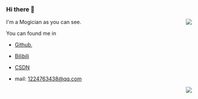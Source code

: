 ### Hi there 👋

<img align="right" src="https://github-readme-stats.vercel.app/api?username=Concyclics&show_icons=true&theme=tokyonight" />



I'm a Mogician as you can see.

You can found me in 

- [Github](https://github.com/Concyclics), 

- [Bilibili](https://space.bilibili.com/8271556)

- [CSDN](https://blog.csdn.net/qq_21008741)

- mail: 1224763438@qq.com

<img align="right" src="https://github-readme-stats.vercel.app/api/top-langs/?username=Concyclics&layout=compact&theme=tokyonight" />

<!--[![Anurag's github stats](https://github-readme-stats.vercel.app/api?username=Concyclics&show_icons=true&theme=tokyonight)](https://github.com/Concyclics/github-readme-stats)-->

<!--<img align="right" src="https://github-readme-stats.vercel.app/api/top-langs/?username=Concyclics&layout=compact&theme=tokyonight" />-->

<!--[![Top Langs](https://github-readme-stats.vercel.app/api/top-langs/?username=Concyclics&layout=compact&theme=tokyonight)](https://github.com/Concyclics/github-readme-stats)-->

<!--
**Concyclics/Concyclics** is a ✨ _special_ ✨ repository because its `README.md` (this file) appears on your GitHub profile.

Here are some ideas to get you started:

- 🔭 I’m currently working on ...
- 🌱 I’m currently learning ...
- 👯 I’m looking to collaborate on ...
- 🤔 I’m looking for help with ...
- 💬 Ask me about ...
- 📫 How to reach me: ...
- 😄 Pronouns: ...
- ⚡ Fun fact: ...
-->
<!--- 🌱 I’m currently learning on South China University of Technology and I graduated from Fuzhou NO.3 Middle School.-->
